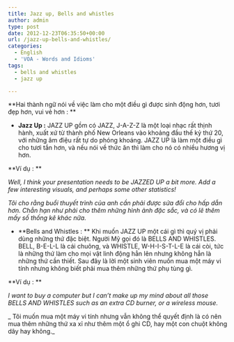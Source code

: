 ```yaml
---
title: Jazz up, Bells and whistles
author: admin
type: post
date: 2012-12-23T06:35:50+00:00
url: /jazz-up-bells-and-whistles/
categories:
  - English
  - 'VOA - Words and Idioms'
tags:
  - bells and whistles
  - jazz up

---
```

**Hai thành ngữ nói về việc làm cho một điều gì được sinh động hơn, tươi đẹp hơn, vui vẻ hơn : **

  * <span style="line-height: 15px;"><strong>Jazz Up :</strong> JAZZ UP gồm có JAZZ, J-A-Z-Z là một loại nhạc rất thịnh hành, xuất xứ từ thành phố New Orleans vào khoảng đầu thế kỷ thứ 20, với những âm điệu rất tự do phóng khoáng. JAZZ UP là làm một điều gì cho tươi tắn hơn, và nếu nói về thức ăn thì làm cho nó có nhiều hương vị hơn.</span>

**Ví dụ : **

_Well, I think your presentation needs to be JAZZED UP a bit more. Add a few interesting visuals, and perhaps some other statistics!_

_Tôi cho rằng buổi thuyết trình của anh cần phải được sửa đổi cho hấp dẫn hơn. Chẳn hạn như phải cho thêm những hình ảnh đặc sắc, và có lẽ thêm mấy số thống kê khác nữa._

  * **Bells and Whistles : ** Khi muốn JAZZ UP một cái gì thì quý vị phải dùng những thứ đặc biệt. Người Mỹ gọi đó là BELLS AND WHISTLES. BELL, B-E-L-L là cái chuông, và WHISTLE, W-H-I-S-T-L-E là cái còi, tức là những thứ làm cho mọi vật linh động hẳn lên nhưng không hẳn là những thứ cần thiết. Sau đây là lời một sinh viên muốn mua một máy vi tính nhưng không biết phải mua thêm những thứ phụ tùng gì.

**Ví dụ : **

_I want to buy a computer but I can’t make up my mind about all those BELLS AND WHISTLES such as an extra CD burner, or a wireless mouse._

_ Tôi muốn mua một máy vi tính nhưng vẫn không thể quyết định là có nên mua thêm những thứ xa xỉ như thêm một ổ ghi CD, hay một con chuột không dây hay không._
